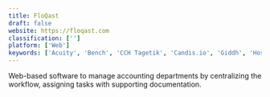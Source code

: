 ```yaml
---
title: FloQast
draft: false 
website: https://floqast.com
classification: ['']
platform: ['Web']
keywords: ['Acuity', 'Bench', 'CCH Tagetik', 'Candis.io', 'Giddh', 'Host Analytics', 'IBM Cognos Controller', 'Kaufman Hall Axiom Software', 'Longview', 'Prophix Software', 'QuickBooks Enterprise', 'QuickBooks Online', 'ReconArt', 'Sage One', 'Sush.io', 'Tide', 'TruEquity', 'Vena', 'Wave', 'Xero']
---
```

Web-based software to manage accounting departments by centralizing the workflow, assigning tasks with supporting documentation.